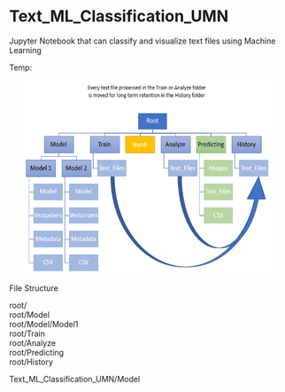 # Text_ML_Classification_UMN
Jupyter Notebook that can classify and visualize text files using Machine Learning

Temp:
<p align="center">
<img src="Sandbox/img/Text_Files_to_History.png" width="450" height="350" title="screenshot">
</p>
File Structure

root/ <br>
root/Model<br>
root/Model/Model1<br>
root/Train<br>
root/Analyze<br>
root/Predicting<br>
root/History<br>




Text_ML_Classification_UMN/Model
